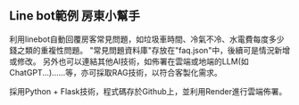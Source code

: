 ## Line bot範例 房東小幫手

利用linebot自動回覆房客常見問題，如垃圾車時間、冷氣不冷、水電費每度多少錢之類的重複性問題。
"常見問題資料庫"存放在"faq.json"中，後續可是情況新增或修改。
另外也可以連結其他AI技術，如佈署在雲端或地端的LLM(如ChatGPT...)......等，亦可採取RAG技術，以符合客製化需求。

採用Python + Flask技術，程式碼存於Github上，並利用Render進行雲端佈署。

